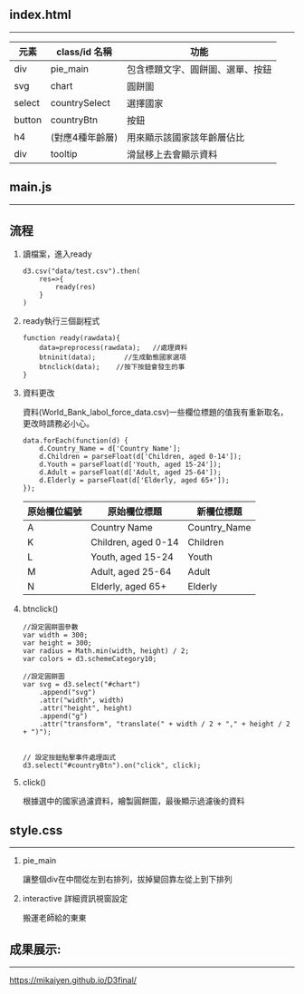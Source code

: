 ## index.html
***
|元素       |  class/id 名稱     | 功能                 |
|---       |  ----              | ----              |
|   div    |    pie_main    |   包含標題文字、圓餅圖、選單、按鈕    |
|   svg     | chart  | 圓餅圖 |
|select| countrySelect  | 選擇國家 |
|button| countryBtn  | 按鈕 |
|h4| (對應4種年齡層)  | 用來顯示該國家該年齡層佔比 |
|   div    |    tooltip    |   滑鼠移上去會顯示資料    |


## main.js
***
## 流程
1. 讀檔案，進入ready
    ```
    d3.csv("data/test.csv").then(
        res=>{
            ready(res)
        }
    )
    ```
2. ready執行三個副程式
    ```
    function ready(rawdata){
        data=preprocess(rawdata);   //處理資料
        btninit(data);       //生成動態國家選項
        btnclick(data);    //按下按鈕會發生的事
    }
    ```

3. 資料更改

    資料(World_Bank_labol_force_data.csv)一些欄位標題的值我有重新取名，更改時請務必小心。
    ```
    data.forEach(function(d) {
        d.Country_Name = d['Country Name'];
        d.Children = parseFloat(d['Children, aged 0-14']);
        d.Youth = parseFloat(d['Youth, aged 15-24']);
        d.Adult = parseFloat(d['Adult, aged 25-64']);
        d.Elderly = parseFloat(d['Elderly, aged 65+']);
    });
    ```
    |原始欄位編號|  原始欄位標題   | 新欄位標題  |
    |---|  ----  | ----  |
    |A|Country Name|Country_Name|
    |K| Children, aged 0-14  | Children |
    |L| Youth, aged 15-24  | Youth |
    |M| Adult, aged 25-64  | Adult |
    |N| Elderly, aged 65+  | Elderly |

4. btnclick()
    ```
    //設定圓餅圖參數
    var width = 300;
    var height = 300;
    var radius = Math.min(width, height) / 2;
    var colors = d3.schemeCategory10;

    //設定圓餅圖
    var svg = d3.select("#chart")
        .append("svg")
        .attr("width", width)
        .attr("height", height)
        .append("g")
        .attr("transform", "translate(" + width / 2 + "," + height / 2 + ")");


    // 設定按鈕點擊事件處理函式
    d3.select("#countryBtn").on("click", click);
    ```

5. click()

    根據選中的國家過濾資料，繪製圓餅圖，最後顯示過濾後的資料


## style.css
***
1. pie_main
    
    讓整個div在中間從左到右排列，拔掉變回靠左從上到下排列

2. interactive 詳細資訊視窗設定

    搬運老師給的東東

## 成果展示:
***

https://mikaiyen.github.io/D3final/